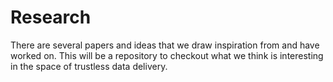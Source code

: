 # Research

There are several papers and ideas that we draw inspiration from and have worked on. This will be a repository to checkout what we think is interesting in the space of trustless data delivery. 


<!--
Papers to potentially include: 
- Handshake
- VSQL 
- IntegriDB
- SGX Paper
- LT_Hash
-->
